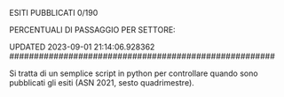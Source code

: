 ESITI PUBBLICATI 0/190 

PERCENTUALI DI PASSAGGIO PER SETTORE:

UPDATED 2023-09-01 21:14:06.928362
###################################################### 

Si tratta di un semplice script in python per controllare quando sono pubblicati gli esiti (ASN 2021, sesto quadrimestre).

